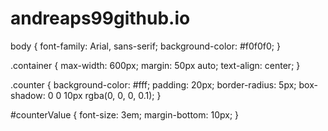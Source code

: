 # andreaps99github.io
body {
  font-family: Arial, sans-serif;
  background-color: #f0f0f0;
}

.container {
  max-width: 600px;
  margin: 50px auto;
  text-align: center;
}

.counter {
  background-color: #fff;
  padding: 20px;
  border-radius: 5px;
  box-shadow: 0 0 10px rgba(0, 0, 0, 0.1);
}

#counterValue {
  font-size: 3em;
  margin-bottom: 10px;
}
